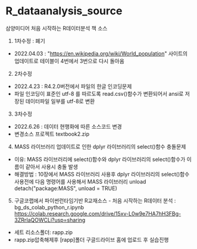 # R_dataanalysis_source
삼양미디어 처음 시작하는 R데이터분석 책 소스

1. 1차수정 : 폐기
- 2022.04.03 : "https://en.wikipedia.org/wiki/World_population" 사이트의 업데이트로 테이블이 4번에서 3번으로 다시 돌아옴


2. 2차수정
- 2022.4.23 : R4.2.0버전에서 파일의 한글 인코딩문제
- 파일 인코딩이 표준인 utf-8 를 따르도록 read.csv()함수가 변환되어서 ansi로 저장된 데이터파일 일부를 utf-8로 변환

3. 3차수정
- 2022.6.26 : 데이터 현행화에 따른 소스코드 변경
- 변경소스 프로젝트 textbook2.zip

4. MASS 라이브러리 업데이트로 인한 dplyr 라이브러리의 select()함수 충돌문제
- 이유: MASS 라이브러리에 select()함수와 dplyr 라이브러리의 select()함수가 이름이 같아서 사용시 충돌 발생
- 해결방법 : 10장에서 MASS 라이브러리 사용후 dplyr 라이브러리의 select()함수 사용전에 다음 명령어를 사용해서 MASS 라이브러리 unload
             detach("package:MASS", unload = TRUE)

5. 구글코랩에서 파이썬런타임기반 R교재소스 - 처음 시작하는 R데이터 분석 : bg_ds_colab_python_r.ipynb
https://colab.research.google.com/drive/15xv-L0w9e7HA7hH3FBg-3ZRrIaQOWCLi?usp=sharing
- 세트 리소스폴더: rapp.zip
- rapp.zip압축해제후 [rapp]폴더 구글드라이브 홈에 업로드 후 실습진행 
